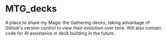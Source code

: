 # MTG_decks
A place to share my Magic the Gathering decks, taking advantage of Github's version control to view their evolution over time.  Will also contain code for AI assistance in deck building in the future.
